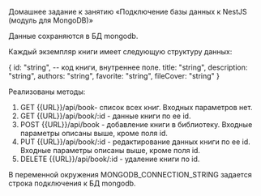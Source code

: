 Домашнее задание к занятию «Подключение базы данных к NestJS (модуль для MongoDB)»

Данные сохраняются в БД mongodb.

Каждый экземпляр книги имеет следующую структуру данных:

{
  id: "string",   -- код книги, внутреннее поле.
  title: "string",
  description: "string",
  authors: "string",
  favorite: "string",
  fileCover: "string"
}

Реализованы методы:

1. GET {{URL}}/api/book- список всех книг. Входных параметров нет.
2. GET {{URL}}/api/book/:id - данные книги по ее id.
3. POST {{URL}}/api/book - добавление книги в библиотеку. Входные параметры описаны выше, кроме поля id.
4. PUT {{URL}}/api/book/:id - редактирование данных книги по ее id. Входные параметры описаны выше, кроме поля id.
5. DELETE {{URL}}/api/book/:id - удаление книги по id.

В переменной окружения MONGODB_CONNECTION_STRING задается строка подключения к БД mongodb.

